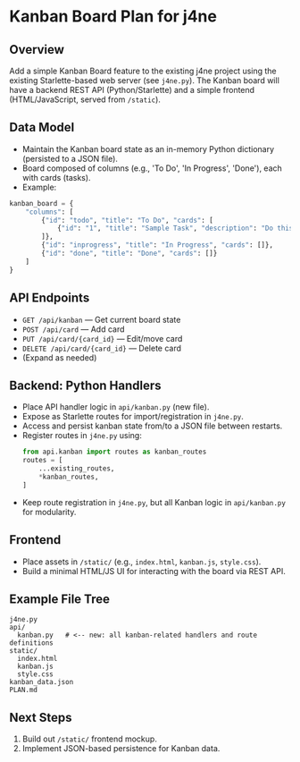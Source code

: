 # Kanban Board Plan for j4ne

## Overview
Add a simple Kanban Board feature to the existing j4ne project using the existing Starlette-based web server (see `j4ne.py`). The Kanban board will have a backend REST API (Python/Starlette) and a simple frontend (HTML/JavaScript, served from `/static`).

## Data Model
- Maintain the Kanban board state as an in-memory Python dictionary (persisted to a JSON file).
- Board composed of columns (e.g., 'To Do', 'In Progress', 'Done'), each with cards (tasks).
- Example:
```python
kanban_board = {
    "columns": [
        {"id": "todo", "title": "To Do", "cards": [
            {"id": "1", "title": "Sample Task", "description": "Do this thing!"},
        ]},
        {"id": "inprogress", "title": "In Progress", "cards": []},
        {"id": "done", "title": "Done", "cards": []}
    ]
}
```

## API Endpoints
- `GET /api/kanban` — Get current board state
- `POST /api/card` — Add card
- `PUT /api/card/{card_id}` — Edit/move card
- `DELETE /api/card/{card_id}` — Delete card
- (Expand as needed)

## Backend: Python Handlers
- Place API handler logic in `api/kanban.py` (new file).
- Expose as Starlette routes for import/registration in `j4ne.py`.
- Access and persist kanban state from/to a JSON file between restarts.
- Register routes in `j4ne.py` using:
  ```python
  from api.kanban import routes as kanban_routes
  routes = [
      ...existing_routes,
      *kanban_routes,
  ]
  ```
- Keep route registration in `j4ne.py`, but all Kanban logic in `api/kanban.py` for modularity.

## Frontend
- Place assets in `/static/` (e.g., `index.html`, `kanban.js`, `style.css`).
- Build a minimal HTML/JS UI for interacting with the board via REST API.

## Example File Tree
```
j4ne.py
api/
  kanban.py   # <-- new: all kanban-related handlers and route definitions
static/
  index.html
  kanban.js
  style.css
kanban_data.json
PLAN.md
```

## Next Steps
1. Build out `/static/` frontend mockup.
2. Implement JSON-based persistence for Kanban data.
